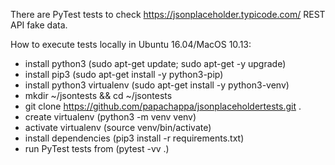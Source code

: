 There are PyTest tests to check https://jsonplaceholder.typicode.com/ REST API fake data.

How to execute tests locally in Ubuntu 16.04/MacOS 10.13:

- install python3 (sudo apt-get update; sudo apt-get -y upgrade)
- install pip3 (sudo apt-get install -y python3-pip)
- install python3 virtualenv (sudo apt-get install -y python3-venv)
- mkdir ~/jsontests && cd ~/jsontests
- git clone https://github.com/papachappa/jsonplaceholdertests.git .
- create virtualenv (python3 -m venv venv)
- activate virtualenv (source venv/bin/activate)
- install dependencies (pip3 install -r requirements.txt)
- run PyTest tests from (pytest -vv .)